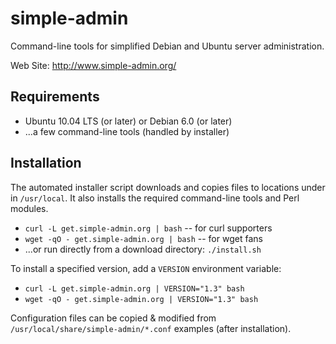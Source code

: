 simple-admin
============
Command-line tools for simplified Debian and Ubuntu server
administration.

Web Site: http://www.simple-admin.org/


Requirements
------------
* Ubuntu 10.04 LTS (or later) or Debian 6.0 (or later)
* ...a few command-line tools (handled by installer)


Installation
------------
The automated installer script downloads and copies files to locations
under in `/usr/local`. It also installs the required command-line tools
and Perl modules.

* `curl -L get.simple-admin.org | bash` -- for curl supporters
* `wget -qO - get.simple-admin.org | bash` -- for wget fans
* ...or run directly from a download directory: `./install.sh`

To install a specified version, add a `VERSION` environment variable:

* `curl -L get.simple-admin.org | VERSION="1.3" bash`
* `wget -qO - get.simple-admin.org | VERSION="1.3" bash`

Configuration files can be copied & modified from
`/usr/local/share/simple-admin/*.conf` examples (after installation).
